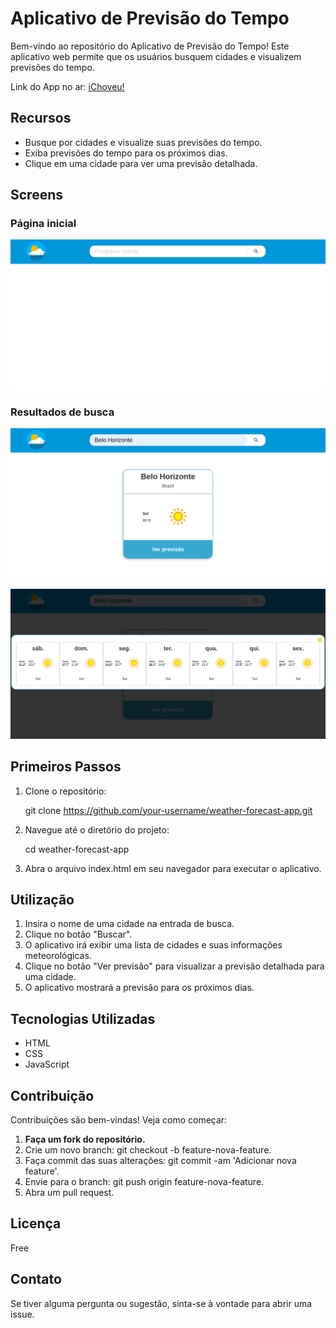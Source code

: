 # Aplicativo de Previsão do Tempo

Bem-vindo ao repositório do Aplicativo de Previsão do Tempo! Este aplicativo web permite que os usuários busquem cidades e visualizem  previsões do tempo.

Link do App no ar: <a href="https://ichoveu-rafaelmagalhaesguedes.vercel.app/"> iChoveu! </a>

## Recursos

- Busque por cidades e visualize suas previsões do tempo.
- Exiba previsões do tempo para os próximos dias.
- Clique em uma cidade para ver uma previsão detalhada.

## Screens

### Página inicial

![initial-page](https://github.com/rafaelmagalhaesguedes/iChoveuApp/blob/main/images/initial-page.png)

### Resultados de busca

![resultados de busca](https://github.com/rafaelmagalhaesguedes/iChoveuApp/blob/main/images/display-data.png)

![botão previsão](https://github.com/rafaelmagalhaesguedes/iChoveuApp/blob/main/images/forecast-button.png)


## Primeiros Passos

1. Clone o repositório:

    git clone https://github.com/your-username/weather-forecast-app.git

2. Navegue até o diretório do projeto:

    cd weather-forecast-app

3. Abra o arquivo index.html em seu navegador para executar o aplicativo.

## Utilização

1. Insira o nome de uma cidade na entrada de busca.
2. Clique no botão "Buscar".
3. O aplicativo irá exibir uma lista de cidades e suas informações meteorológicas.
4. Clique no botão "Ver previsão" para visualizar a previsão detalhada para uma cidade.
5. O aplicativo mostrará a previsão para os próximos dias.

## Tecnologias Utilizadas

- HTML
- CSS
- JavaScript

## Contribuição

Contribuições são bem-vindas! Veja como começar:

1. **Faça um fork do repositório.**
2. Crie um novo branch: git checkout -b feature-nova-feature.
3. Faça commit das suas alterações: git commit -am 'Adicionar nova feature'.
4. Envie para o branch: git push origin feature-nova-feature.
5. Abra um pull request.

## Licença

Free

## Contato

Se tiver alguma pergunta ou sugestão, sinta-se à vontade para abrir uma issue.